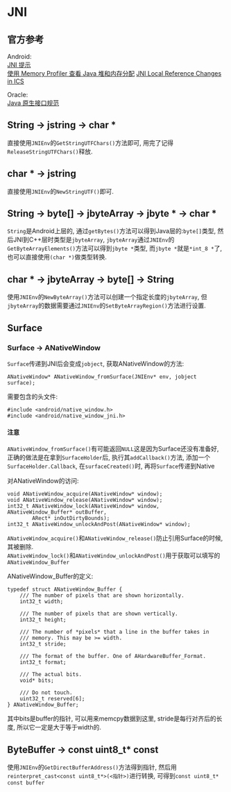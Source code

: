 # JNI

## 官方参考
Android:  
    [JNI 提示](https://developer.android.com/training/articles/perf-jni)  
    [使用 Memory Profiler 查看 Java 堆和内存分配](https://developer.android.com/studio/profile/memory-profiler#jni-references)
    [JNI Local Reference Changes in ICS](https://android-developers.googleblog.com/2011/11/jni-local-reference-changes-in-ics.html)


Oracle:  
[Java 原生接口规范](http://docs.oracle.com/javase/7/docs/technotes/guides/jni/spec/jniTOC.html)


## String -> jstring -> char *
直接使用`JNIEnv`的`GetStringUTFChars()`方法即可, 用完了记得`ReleaseStringUTFChars()`释放.

## char * -> jstring 
直接使用`JNIEnv`的`NewStringUTF()`即可.

## String -> byte[] -> jbyteArray -> jbyte * -> char *
`String`是Android上层的, 通过`getBytes()`方法可以得到Java层的:`byte[]`类型, 然后JNI到C++层时类型是`jbyteArray`, `jbyteArray`通过`JNIEnv`的`GetByteArrayElements()`方法可以得到`jbyte *`类型, 而`jbyte *`就是`*int_8 *`了, 也可以直接使用`(char *)`做类型转换.

## char * -> jbyteArray -> byte[] -> String
使用`JNIEnv`的`NewByteArray()`方法可以创建一个指定长度的`jbyteArray`, 但`jbyteArray`的数据需要通过`JNIEnv`的`SetByteArrayRegion()`方法进行设置.


## Surface
### Surface -> ANativeWindow
`Surface`传递到JNI后会变成`jobject`, 获取ANativeWindow的方法:
```
ANativeWindow* ANativeWindow_fromSurface(JNIEnv* env, jobject surface);
```
需要包含的头文件:
```
#include <android/native_window.h>
#include <android/native_window_jni.h>
```

#### 注意
`ANativeWindow_fromSurface()`有可能返回`NULL`这是因为Surface还没有准备好, 正确的做法是在拿到`SurfaceHolder`后, 执行其`addCallback()`方法, 添加一个`SurfaceHolder.Callback`, 在`surfaceCreated()`时, 再将`Surface`传递到Native

对ANativeWindow的访问:
```
void ANativeWindow_acquire(ANativeWindow* window);
void ANativeWindow_release(ANativeWindow* window);
int32_t ANativeWindow_lock(ANativeWindow* window, ANativeWindow_Buffer* outBuffer,
        ARect* inOutDirtyBounds);
int32_t ANativeWindow_unlockAndPost(ANativeWindow* window);
```
`ANativeWindow_acquire()`和`ANativeWindow_release()`防止引用Surface的时候, 其被删除.  
`ANativeWindow_lock()`和`ANativeWindow_unlockAndPost()`用于获取可以填写的`ANativeWindow_Buffer`

ANativeWindow_Buffer的定义:
```
typedef struct ANativeWindow_Buffer {
    /// The number of pixels that are shown horizontally.
    int32_t width;

    /// The number of pixels that are shown vertically.
    int32_t height;

    /// The number of *pixels* that a line in the buffer takes in
    /// memory. This may be >= width.
    int32_t stride;

    /// The format of the buffer. One of AHardwareBuffer_Format.
    int32_t format;

    /// The actual bits.
    void* bits;

    /// Do not touch.
    uint32_t reserved[6];
} ANativeWindow_Buffer;
```
其中bits是buffer的指针, 可以用来memcpy数据到这里, stride是每行对齐后的长度, 所以它一定是大于等于width的.




## ByteBuffer -> const uint8_t* const 
使用`JNIEnv`的`GetDirectBufferAddress()`方法得到指针, 然后用`reinterpret_cast<const uint8_t*>(<指针>)`进行转换, 可得到`const uint8_t* const buffer`


